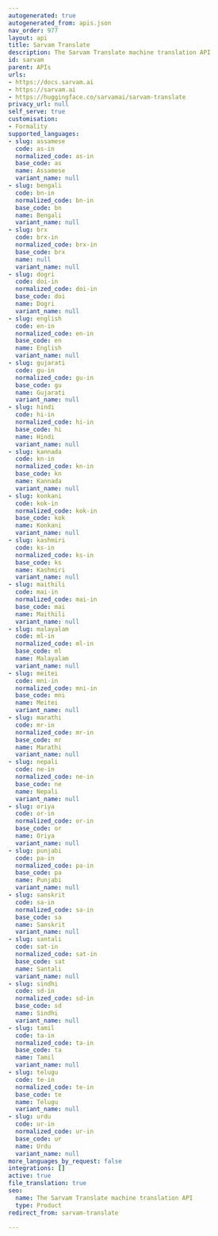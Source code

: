 ```yaml
---
autogenerated: true
autogenerated_from: apis.json
nav_order: 977
layout: api
title: Sarvam Translate
description: The Sarvam Translate machine translation API
id: sarvam
parent: APIs
urls:
- https://docs.sarvam.ai
- https://sarvam.ai
- https://huggingface.co/sarvamai/sarvam-translate
privacy_url: null
self_serve: true
customisation:
- Formality
supported_languages:
- slug: assamese
  code: as-in
  normalized_code: as-in
  base_code: as
  name: Assamese
  variant_name: null
- slug: bengali
  code: bn-in
  normalized_code: bn-in
  base_code: bn
  name: Bengali
  variant_name: null
- slug: brx
  code: brx-in
  normalized_code: brx-in
  base_code: brx
  name: null
  variant_name: null
- slug: dogri
  code: doi-in
  normalized_code: doi-in
  base_code: doi
  name: Dogri
  variant_name: null
- slug: english
  code: en-in
  normalized_code: en-in
  base_code: en
  name: English
  variant_name: null
- slug: gujarati
  code: gu-in
  normalized_code: gu-in
  base_code: gu
  name: Gujarati
  variant_name: null
- slug: hindi
  code: hi-in
  normalized_code: hi-in
  base_code: hi
  name: Hindi
  variant_name: null
- slug: kannada
  code: kn-in
  normalized_code: kn-in
  base_code: kn
  name: Kannada
  variant_name: null
- slug: konkani
  code: kok-in
  normalized_code: kok-in
  base_code: kok
  name: Konkani
  variant_name: null
- slug: kashmiri
  code: ks-in
  normalized_code: ks-in
  base_code: ks
  name: Kashmiri
  variant_name: null
- slug: maithili
  code: mai-in
  normalized_code: mai-in
  base_code: mai
  name: Maithili
  variant_name: null
- slug: malayalam
  code: ml-in
  normalized_code: ml-in
  base_code: ml
  name: Malayalam
  variant_name: null
- slug: meitei
  code: mni-in
  normalized_code: mni-in
  base_code: mni
  name: Meitei
  variant_name: null
- slug: marathi
  code: mr-in
  normalized_code: mr-in
  base_code: mr
  name: Marathi
  variant_name: null
- slug: nepali
  code: ne-in
  normalized_code: ne-in
  base_code: ne
  name: Nepali
  variant_name: null
- slug: oriya
  code: or-in
  normalized_code: or-in
  base_code: or
  name: Oriya
  variant_name: null
- slug: punjabi
  code: pa-in
  normalized_code: pa-in
  base_code: pa
  name: Punjabi
  variant_name: null
- slug: sanskrit
  code: sa-in
  normalized_code: sa-in
  base_code: sa
  name: Sanskrit
  variant_name: null
- slug: santali
  code: sat-in
  normalized_code: sat-in
  base_code: sat
  name: Santali
  variant_name: null
- slug: sindhi
  code: sd-in
  normalized_code: sd-in
  base_code: sd
  name: Sindhi
  variant_name: null
- slug: tamil
  code: ta-in
  normalized_code: ta-in
  base_code: ta
  name: Tamil
  variant_name: null
- slug: telugu
  code: te-in
  normalized_code: te-in
  base_code: te
  name: Telugu
  variant_name: null
- slug: urdu
  code: ur-in
  normalized_code: ur-in
  base_code: ur
  name: Urdu
  variant_name: null
more_languages_by_request: false
integrations: []
active: true
file_translation: true
seo:
  name: The Sarvam Translate machine translation API
  type: Product
redirect_from: sarvam-translate

---
```


